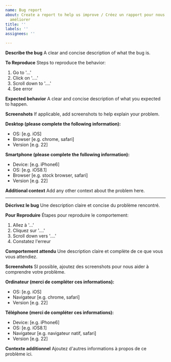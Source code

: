 ```yaml
---
name: Bug report
about: Create a report to help us improve / Créez un rapport pour nous aider à nous
  améliorer
title: ''
labels: ''
assignees: ''

---
```


**Describe the bug**
A clear and concise description of what the bug is.

**To Reproduce**
Steps to reproduce the behavior:
1. Go to '...'
2. Click on '....'
3. Scroll down to '....'
4. See error

**Expected behavior**
A clear and concise description of what you expected to happen.

**Screenshots**
If applicable, add screenshots to help explain your problem.

**Desktop (please complete the following information):**
 - OS: [e.g. iOS]
 - Browser [e.g. chrome, safari]
 - Version [e.g. 22]

**Smartphone (please complete the following information):**
 - Device: [e.g. iPhone6]
 - OS: [e.g. iOS8.1]
 - Browser [e.g. stock browser, safari]
 - Version [e.g. 22]

**Additional context**
Add any other context about the problem here.

___

**Décrivez le bug**
Une description claire et concise du problème rencontré.

**Pour Reproduire**
Étapes  pour reproduire le comportement:
1. Allez à '...'
2. Cliquez sur '....'
3. Scroll down vers '....'
4. Constatez l'erreur

**Comportement attendu**
Une description claire et complète de ce que vous vous attendiez.

**Screenshots**
SI possible, ajoutez des screenshots pour nous aider à comprendre votre problème.

**Ordinateur (merci de compléter ces informations):**
 - OS: [e.g. iOS]
 - Navigateur [e.g. chrome, safari]
 - Version [e.g. 22]

**Téléphone (merci de compléter ces informations):**
 - Device: [e.g. iPhone6]
 - OS: [e.g. iOS8.1]
 - Navigateur [e.g. navigateur natif, safari]
 - Version [e.g. 22]

**Contexte additionnel**
Ajoutez d'autres informations à propos de ce problème ici.
